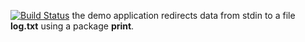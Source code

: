 [![Build Status](https://travis-ci.org/Ivanopulopulo/lab10.svg?branch=master)](https://travis-ci.org/Ivanopulopulo/lab10)
the demo application redirects data from stdin to a file **log.txt** using a package **print**.
